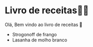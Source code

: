 # Livro de receitas:man_cook:

Olá, Bem vindo ao livro de receitas :wave:

- Strogonoff de frango
- Lasanha de molho branco

